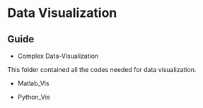 # Data Visualization

## Guide

* Complex Data-Visualization

This folder contained all the codes needed for data visualization.

* Matlab_Vis

* Python_Vis


